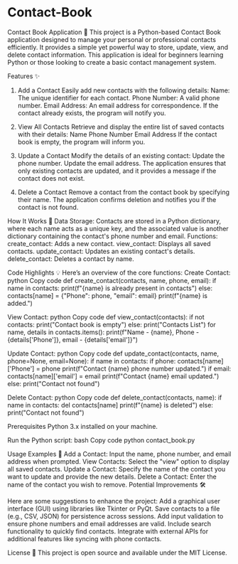 # Contact-Book

Contact Book Application 📒
This project is a Python-based Contact Book application designed to manage your personal or professional contacts efficiently. It provides a simple yet powerful way to store, update, view, and delete contact information. This application is ideal for beginners learning Python or those looking to create a basic contact management system.

Features ✨

1. Add a Contact
Easily add new contacts with the following details:
    Name: The unique identifier for each contact.
    Phone Number: A valid phone number.
    Email Address: An email address for correspondence.
If the contact already exists, the program will notify you.

2. View All Contacts
Retrieve and display the entire list of saved contacts with their details:
    Name
    Phone Number
    Email Address
If the contact book is empty, the program will inform you.

3. Update a Contact
    Modify the details of an existing contact:
    Update the phone number.
    Update the email address.
    The application ensures that only existing contacts are updated, and it provides a message if the contact does not exist.

4. Delete a Contact
    Remove a contact from the contact book by specifying their name. The application confirms deletion and notifies you if the contact is not found.


How It Works 🔧
  Data Storage: Contacts are stored in a Python dictionary, where each name acts as a unique key, and the associated value is another dictionary containing the contact's phone number and email.
  Functions:
      create_contact: Adds a new contact.
      view_contact: Displays all saved contacts.
      update_contact: Updates an existing contact's details.
      delete_contact: Deletes a contact by name.

Code Highlights 💡
Here’s an overview of the core functions:
Create Contact:
    python
    Copy code
    def create_contact(contacts, name, phone, email):
        if name in contacts:
            print(f"{name} is already present in contacts")
        else:
            contacts[name] = {"Phone": phone, "email": email}
            print(f"{name} is added.")

        
View Contact:
    python
    Copy code
    def view_contact(contacts):
        if not contacts:
            print("Contact book is empty")
        else:
            print("Contacts List")
            for name, details in contacts.items():
                print(f"Name - {name}, Phone - {details['Phone']}, email - {details['email']}")
                
Update Contact:
    python
    Copy code
    def update_contact(contacts, name, phone=None, email=None):
        if name in contacts:
            if phone:
                contacts[name]['Phone'] = phone
                print(f"Contact {name} phone number updated.")
            if email:
                contacts[name]['email'] = email
                print(f"Contact {name} email updated.")
        else:
            print("Contact not found")
            
Delete Contact:
    python
    Copy code
    def delete_contact(contacts, name):
        if name in contacts:
            del contacts[name]
            print(f"{name} is deleted")
        else:
            print("Contact not found")

            
Prerequisites
Python 3.x installed on your machine.


Run the Python script:
bash
Copy code
python contact_book.py


Usage Examples 📘
    Add a Contact: Input the name, phone number, and email address when prompted.
    View Contacts: Select the "view" option to display all saved contacts.
    Update a Contact: Specify the name of the contact you want to update and provide the new details.
    Delete a Contact: Enter the name of the contact you wish to remove.
    Potential Improvements 🛠️
    
Here are some suggestions to enhance the project:
    Add a graphical user interface (GUI) using libraries like Tkinter or PyQt.
    Save contacts to a file (e.g., CSV, JSON) for persistence across sessions.
    Add input validation to ensure phone numbers and email addresses are valid.
    Include search functionality to quickly find contacts.
    Integrate with external APIs for additional features like syncing with phone contacts.
    
License 📜
    This project is open source and available under the MIT License.
